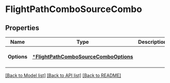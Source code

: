 # FlightPathComboSourceCombo

## Properties
Name | Type | Description | Notes
------------ | ------------- | ------------- | -------------
**Options** | [***FlightPathComboSourceComboOptions**](flightPath_Combo_SourceCombo_options.md) |  | [optional] [default to null]

[[Back to Model list]](../README.md#documentation-for-models) [[Back to API list]](../README.md#documentation-for-api-endpoints) [[Back to README]](../README.md)


